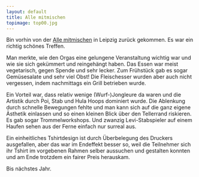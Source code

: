 ```yaml
---
layout: default
title: Alle mitmischen
topimage: top00.jpg
---
```


Bin vorhin von der [Alle mitmischen](http://www.alle-mitmischen.de/ "in Leipzig") in Leipzig zurück gekommen. Es war ein richtig schönes Treffen. 

Man merkte, wie den Orgas eine gelungene Veranstaltung wichtig war und wie sie sich gekümmert und reingehängt haben. Das Essen war meist vegetarisch, gegen Spende und sehr lecker. Zum Frühstück gab es sogar Gemüsesalate und sehr viel Obst! Die Fleischesser wurden aber auch nicht vergessen, indem nachmittags ein Grill betrieben wurde.

Ein Vorteil war, dass relativ wenige (Wurf-)Jongleure da waren und die Artistik durch Poi, Stab und Hula Hoops dominiert wurde. Die Ablenkung durch schnelle Bewegungen fehlte und man kann sich auf die ganz eigene Ästhetik einlassen und so einen kleinen Blick über den Tellerrand riskieren. Es gab sogar Trommelworkshops. Und zwanzig Levi-Stabspieler auf einem Haufen sehen aus der Ferne einfach nur surreal aus.

Ein einheitliches Tshirtdesign ist durch Überbelegung des Druckers ausgefallen, aber das war im Endeffekt besser so, weil die Teilnehmer sich ihr Tshirt im vorgebenen Rahmen selber aussuchen und gestalten konnten und am Ende trotzdem ein fairer Preis herauskam.

Bis nächstes Jahr.
